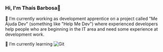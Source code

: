 ### Hi, I'm Thaís Barbosa👋

🔭 I’m currently working as development apprentice on a project called "Me Ajuda Dev" (something like "Help Me Dev") where experienced developers help people who are beginning in the IT area and need some experience at development work.

🌱 I’m currently learning
![Git](https://img.shields.io/badge/-Git-F05032?style=flat&logo=git&logoColor=white)
<!--
**ThaisMB/ThaisMB** is a ✨ _special_ ✨ repository because its `README.md` (this file) appears on your GitHub profile.

Here are some ideas to get you started:


- 🌱 I’m currently learning ...
- 👯 I’m looking to collaborate on ...
- 🤔 I’m looking for help with ...
- 💬 Ask me about ...
- 📫 How to reach me: ...
- 😄 Pronouns: ...
- ⚡ Fun fact: ...
-->
